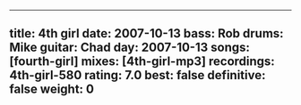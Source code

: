 
---
title: 4th girl
date: 2007-10-13
bass:	Rob
drums:	Mike
guitar:	Chad
day: 2007-10-13
songs: [fourth-girl]
mixes: [4th-girl-mp3]
recordings: 4th-girl-580
rating: 7.0
best: false
definitive: false
weight: 0
---
